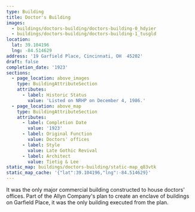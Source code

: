 ```yaml
---
type: Building
title: Doctor's Building
images:
  - buildings/doctors-building/doctors-building-0_hdyier
  - buildings/doctors-building/doctors-building-1_tusgld
location:
  lat: 39.104196
  lng: -84.514629
address: '19 Garfield Place, Cincinnati, OH  45202'
draft: false
completion_date: '1923'
sections:
  - page_location: above_images
    type: BuildingAttributeSection
    attributes:
      - label: Historic Status
        value: 'Listed on NRHP on December 4, 1986.'
  - page_location: above_map
    type: BuildingAttributeSection
    attributes:
      - label: Completion Date
        value: '1923'
      - label: Original Function
        value: Doctors' offices
      - label: Style
        value: Late Gothic Revival
      - label: Architect
        value: Tietig & Lee
static_map: buildings/doctors-building/static-map_q83vtk
static_map_cache: '{"lat":39.104196,"lng":-84.514629}'
---
```


It was the only major commercial building constructed to house doctors' offices. Part of the Allyn Company's plan to create an enclave of buildings on Garfield Place, it was the only building executed from the plan.
